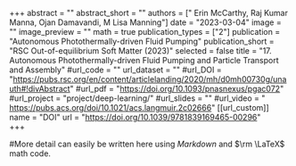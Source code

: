 +++
abstract = ""
abstract_short = ""
authors = ["  Erin McCarthy, Raj Kumar Manna, Ojan Damavandi, M Lisa Manning"]
date = "2023-03-04"
image = ""
image_preview = ""
math = true
publication_types = ["2"]
publication = "Autonomous Photothermally-driven Fluid Pumping"
publication_short = "RSC Out-of-equilibrium Soft Matter (2023)"
selected = false
title = "17. Autonomous Photothermally-driven Fluid Pumping and Particle Transport and Assembly"
#url_code = ""
url_dataset = ""
#url_DOI = "https://pubs.rsc.org/en/content/articlelanding/2020/mh/d0mh00730g/unauth#!divAbstract"
#url_pdf = "https://doi.org/10.1093/pnasnexus/pgac072"
#url_project = "project/deep-learning/"
#url_slides = ""
#url_video = " https://pubs.acs.org/doi/10.1021/acs.langmuir.2c02666"
[[url_custom]]
    name = "DOI"
    url = "https://doi.org/10.1039/9781839169465-00296"              
+++

#More detail can easily be written here using *Markdown* and $\rm \LaTeX$ math code.
